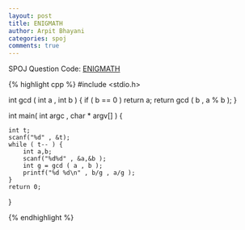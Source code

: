 ```yaml
---
layout: post
title: ENIGMATH
author: Arpit Bhayani
categories: spoj
comments: true
---
```


SPOJ Question Code: [ENIGMATH](http://www.spoj.com/problems/ENIGMATH/)

{% highlight cpp %}
#include <stdio.h>

int gcd ( int a , int b ) {
	if ( b == 0 )
		return a;
	return gcd ( b , a % b );
}

int main( int argc , char * argv[] ) {

	int t;
	scanf("%d" , &t);
	while ( t-- ) {
		int a,b;
		scanf("%d%d" , &a,&b );
		int g = gcd ( a , b );
		printf("%d %d\n" , b/g , a/g );
	}
	return 0;
}

{% endhighlight %}